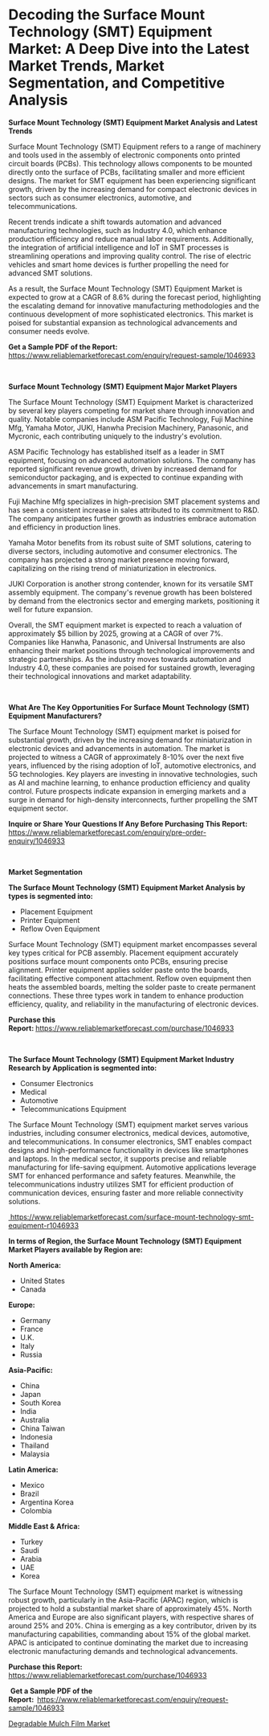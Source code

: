 <p><h1>Decoding the Surface Mount Technology (SMT) Equipment Market: A Deep Dive into the Latest Market Trends, Market Segmentation, and Competitive Analysis</h1></p><p><strong>Surface Mount Technology (SMT) Equipment Market Analysis and Latest Trends</strong></p>
<p><p>Surface Mount Technology (SMT) Equipment refers to a range of machinery and tools used in the assembly of electronic components onto printed circuit boards (PCBs). This technology allows components to be mounted directly onto the surface of PCBs, facilitating smaller and more efficient designs. The market for SMT equipment has been experiencing significant growth, driven by the increasing demand for compact electronic devices in sectors such as consumer electronics, automotive, and telecommunications.</p><p>Recent trends indicate a shift towards automation and advanced manufacturing technologies, such as Industry 4.0, which enhance production efficiency and reduce manual labor requirements. Additionally, the integration of artificial intelligence and IoT in SMT processes is streamlining operations and improving quality control. The rise of electric vehicles and smart home devices is further propelling the need for advanced SMT solutions. </p><p>As a result, the Surface Mount Technology (SMT) Equipment Market is expected to grow at a CAGR of 8.6% during the forecast period, highlighting the escalating demand for innovative manufacturing methodologies and the continuous development of more sophisticated electronics. This market is poised for substantial expansion as technological advancements and consumer needs evolve.</p></p>
<p><strong>Get a Sample PDF of the Report:&nbsp;</strong> <a href="https://www.reliablemarketforecast.com/enquiry/request-sample/1046933?utm_campaign=2455&utm_medium=2&utm_source=Github&utm_content=ia&utm_term=22032025&utm_id=surface-mount-technology-smt-equipment">https://www.reliablemarketforecast.com/enquiry/request-sample/1046933</a></p>
<p>&nbsp;</p>
<p><strong>Surface Mount Technology (SMT) Equipment Major Market Players</strong></p>
<p><p>The Surface Mount Technology (SMT) Equipment Market is characterized by several key players competing for market share through innovation and quality. Notable companies include ASM Pacific Technology, Fuji Machine Mfg, Yamaha Motor, JUKI, Hanwha Precision Machinery, Panasonic, and Mycronic, each contributing uniquely to the industry's evolution.</p><p>ASM Pacific Technology has established itself as a leader in SMT equipment, focusing on advanced automation solutions. The company has reported significant revenue growth, driven by increased demand for semiconductor packaging, and is expected to continue expanding with advancements in smart manufacturing. </p><p>Fuji Machine Mfg specializes in high-precision SMT placement systems and has seen a consistent increase in sales attributed to its commitment to R&D. The company anticipates further growth as industries embrace automation and efficiency in production lines.</p><p>Yamaha Motor benefits from its robust suite of SMT solutions, catering to diverse sectors, including automotive and consumer electronics. The company has projected a strong market presence moving forward, capitalizing on the rising trend of miniaturization in electronics.</p><p>JUKI Corporation is another strong contender, known for its versatile SMT assembly equipment. The company's revenue growth has been bolstered by demand from the electronics sector and emerging markets, positioning it well for future expansion.</p><p>Overall, the SMT equipment market is expected to reach a valuation of approximately $5 billion by 2025, growing at a CAGR of over 7%. Companies like Hanwha, Panasonic, and Universal Instruments are also enhancing their market positions through technological improvements and strategic partnerships. As the industry moves towards automation and Industry 4.0, these companies are poised for sustained growth, leveraging their technological innovations and market adaptability.</p></p>
<p>&nbsp;</p>
<p><strong>What Are The Key Opportunities For Surface Mount Technology (SMT) Equipment Manufacturers?</strong></p>
<p><p>The Surface Mount Technology (SMT) equipment market is poised for substantial growth, driven by the increasing demand for miniaturization in electronic devices and advancements in automation. The market is projected to witness a CAGR of approximately 8-10% over the next five years, influenced by the rising adoption of IoT, automotive electronics, and 5G technologies. Key players are investing in innovative technologies, such as AI and machine learning, to enhance production efficiency and quality control. Future prospects indicate expansion in emerging markets and a surge in demand for high-density interconnects, further propelling the SMT equipment sector.</p></p>
<p><strong>Inquire or Share Your Questions If Any Before Purchasing This Report:</strong> <a href="https://www.reliablemarketforecast.com/enquiry/pre-order-enquiry/1046933?utm_campaign=2455&utm_medium=2&utm_source=Github&utm_content=ia&utm_term=22032025&utm_id=surface-mount-technology-smt-equipment">https://www.reliablemarketforecast.com/enquiry/pre-order-enquiry/1046933</a></p>
<p>&nbsp;</p>
<p><strong>Market Segmentation</strong></p>
<p><strong>The Surface Mount Technology (SMT) Equipment Market Analysis by types is segmented into:</strong></p>
<p><ul><li>Placement Equipment</li><li>Printer Equipment</li><li>Reflow Oven Equipment</li></ul></p>
<p><p>Surface Mount Technology (SMT) equipment market encompasses several key types critical for PCB assembly. Placement equipment accurately positions surface mount components onto PCBs, ensuring precise alignment. Printer equipment applies solder paste onto the boards, facilitating effective component attachment. Reflow oven equipment then heats the assembled boards, melting the solder paste to create permanent connections. These three types work in tandem to enhance production efficiency, quality, and reliability in the manufacturing of electronic devices.</p></p>
<p><strong>Purchase this Report:&nbsp;</strong><a href="https://www.reliablemarketforecast.com/purchase/1046933?utm_campaign=2455&utm_medium=2&utm_source=Github&utm_content=ia&utm_term=22032025&utm_id=surface-mount-technology-smt-equipment">https://www.reliablemarketforecast.com/purchase/1046933</a></p>
<p>&nbsp;</p>
<p><strong>The Surface Mount Technology (SMT) Equipment Market Industry Research by Application is segmented into:</strong></p>
<p><ul><li>Consumer Electronics</li><li>Medical</li><li>Automotive</li><li>Telecommunications Equipment</li></ul></p>
<p><p>The Surface Mount Technology (SMT) equipment market serves various industries, including consumer electronics, medical devices, automotive, and telecommunications. In consumer electronics, SMT enables compact designs and high-performance functionality in devices like smartphones and laptops. In the medical sector, it supports precise and reliable manufacturing for life-saving equipment. Automotive applications leverage SMT for enhanced performance and safety features. Meanwhile, the telecommunications industry utilizes SMT for efficient production of communication devices, ensuring faster and more reliable connectivity solutions.</p></p>
<p><a href="https://www.reliablemarketforecast.com/surface-mount-technology-smt-equipment-r1046933?utm_campaign=2455&utm_medium=2&utm_source=Github&utm_content=ia&utm_term=22032025&utm_id=surface-mount-technology-smt-equipment">&nbsp;https://www.reliablemarketforecast.com/surface-mount-technology-smt-equipment-r1046933</a></p>
<p><strong>In terms of Region, the Surface Mount Technology (SMT) Equipment Market Players available by Region are:</strong></p>
<p>
    <p> <strong> North America: </strong>
        <ul>
            <li>United States</li>
            <li>Canada</li>
        </ul>
        </p> 
    <p> <strong> Europe: </strong>
        <ul>
            <li>Germany</li>
            <li>France</li>
            <li>U.K.</li>
            <li>Italy</li>
            <li>Russia</li>
        </ul>
        </p> 
    <p> <strong> Asia-Pacific: </strong>
        <ul>
            <li>China</li>
            <li>Japan</li>
            <li>South Korea</li>
            <li>India</li>
            <li>Australia</li>
            <li>China Taiwan</li>
            <li>Indonesia</li>
            <li>Thailand</li>
            <li>Malaysia</li>
        </ul>
        </p> 
    <p> <strong> Latin America: </strong>
        <ul>
            <li>Mexico</li>
            <li>Brazil</li>
            <li>Argentina Korea</li>
            <li>Colombia</li>
        </ul>
        </p> 
    <p> <strong> Middle East & Africa: </strong>
        <ul>
            <li>Turkey</li>
            <li>Saudi</li>
            <li>Arabia</li>
            <li>UAE</li>
            <li>Korea</li>
        </ul>
    </p>
    </p>
<p><p>The Surface Mount Technology (SMT) equipment market is witnessing robust growth, particularly in the Asia-Pacific (APAC) region, which is projected to hold a substantial market share of approximately 45%. North America and Europe are also significant players, with respective shares of around 25% and 20%. China is emerging as a key contributor, driven by its manufacturing capabilities, commanding about 15% of the global market. APAC is anticipated to continue dominating the market due to increasing electronic manufacturing demands and technological advancements.</p></p>
<p><strong>Purchase this Report: </strong><a href="https://www.reliablemarketforecast.com/purchase/1046933?utm_campaign=2455&utm_medium=2&utm_source=Github&utm_content=ia&utm_term=22032025&utm_id=surface-mount-technology-smt-equipment">https://www.reliablemarketforecast.com/purchase/1046933</a></p>
<p>&nbsp;<strong>Get a Sample PDF of the Report:&nbsp;&nbsp;</strong><a href="https://www.reliablemarketforecast.com/enquiry/request-sample/1046933?utm_campaign=2455&utm_medium=2&utm_source=Github&utm_content=ia&utm_term=22032025&utm_id=surface-mount-technology-smt-equipment">https://www.reliablemarketforecast.com/enquiry/request-sample/1046933</a></p>
<p><strong></strong></p>
<p><p><a href="https://github.com/AlisaRowe24/Market-Research-Report-List-2/blob/main/degradable-mulch-film-market.md?utm_campaign=2455&utm_medium=2&utm_source=Github&utm_content=ia&utm_term=22032025&utm_id=surface-mount-technology-smt-equipment">Degradable Mulch Film Market</a></p></p>
